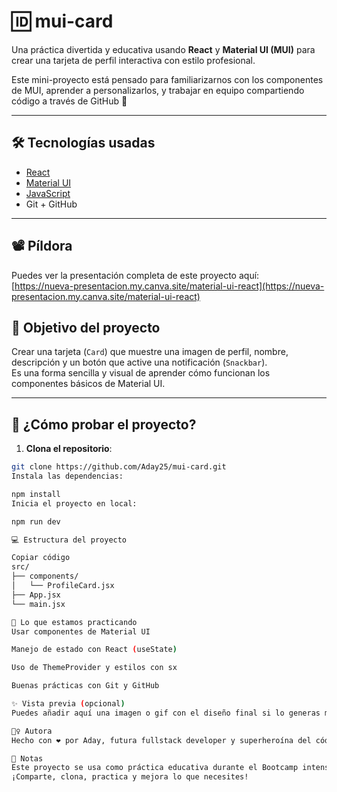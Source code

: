 # 🆔​ mui-card

Una práctica divertida y educativa usando **React** y **Material UI (MUI)** para crear una tarjeta de perfil interactiva con estilo profesional.

Este mini-proyecto está pensado para familiarizarnos con los componentes de MUI, aprender a personalizarlos, y trabajar en equipo compartiendo código a través de GitHub 🚀

---

## 🛠️ Tecnologías usadas

- [React](https://reactjs.org/)
- [Material UI](https://mui.com/)
- [JavaScript](https://developer.mozilla.org/es/docs/Web/JavaScript)
- Git + GitHub

---

## 📽️ Píldora

Puedes ver la presentación completa de este proyecto aquí:  
[https://nueva-presentacion.my.canva.site/material-ui-react](https://nueva-presentacion.my.canva.site/material-ui-react)

## 🎯 Objetivo del proyecto

Crear una tarjeta (`Card`) que muestre una imagen de perfil, nombre, descripción y un botón que active una notificación (`Snackbar`).  
Es una forma sencilla y visual de aprender cómo funcionan los componentes básicos de Material UI.

---

## 🧪 ¿Cómo probar el proyecto?

1. **Clona el repositorio**:

```bash
git clone https://github.com/Aday25/mui-card.git
Instala las dependencias:

npm install
Inicia el proyecto en local:

npm run dev

💻 Estructura del proyecto

Copiar código
src/
├── components/
│   └── ProfileCard.jsx
├── App.jsx
└── main.jsx

🧠 Lo que estamos practicando
Usar componentes de Material UI

Manejo de estado con React (useState)

Uso de ThemeProvider y estilos con sx

Buenas prácticas con Git y GitHub

✨ Vista previa (opcional)
Puedes añadir aquí una imagen o gif con el diseño final si lo generas más adelante con Copilot o me pides ayuda 😄

🧙‍♀️ Autora
Hecho con ❤️ por Aday, futura fullstack developer y superheroína del código.

📌 Notas
Este proyecto se usa como práctica educativa durante el Bootcamp intensivo de Desarrollo Web Fullstack.
¡Comparte, clona, practica y mejora lo que necesites!
